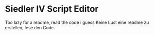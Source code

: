 # Siedler IV Script Editor

Too lazy for a readme, read the code i guess
Keine Lust eine readme zu erstellen, lese den Code.

